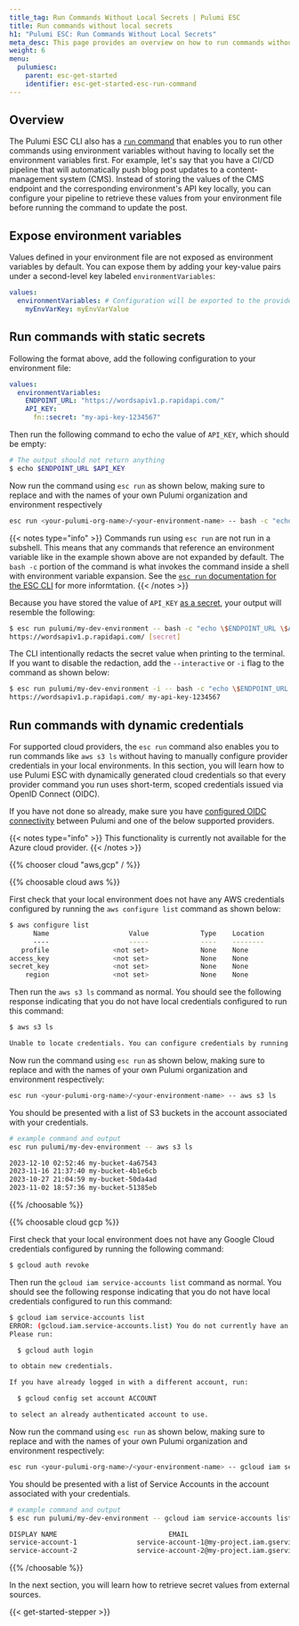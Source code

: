 ```yaml
---
title_tag: Run Commands Without Local Secrets | Pulumi ESC
title: Run commands without local secrets
h1: "Pulumi ESC: Run Commands Without Local Secrets"
meta_desc: This page provides an overview on how to run commands without using local secrets using the "esc run" command.
weight: 6
menu:
  pulumiesc:
    parent: esc-get-started
    identifier: esc-get-started-esc-run-command
---
```


## Overview

The Pulumi ESC CLI also has a [`run` command](/docs/esc-cli/commands/esc_run/) that enables you to run other commands using environment variables without having to locally set the environment variables first. For example, let's say that you have a CI/CD pipeline that will automatically push blog post updates to a content-management system (CMS). Instead of storing the values of the CMS endpoint and the corresponding environment's API key locally, you can configure your pipeline to retrieve these values from your environment file before running the command to update the post.

## Expose environment variables

Values defined in your environment file are not exposed as environment variables by default. You can expose them by adding your key-value pairs under a second-level key labeled `environmentVariables`:

```yaml
values:
  environmentVariables: # Configuration will be exported to the provided environment variables.
    myEnvVarKey: myEnvVarValue
```

## Run commands with static secrets

Following the format above, add the following configuration to your environment file:

```yaml
values:
  environmentVariables:
    ENDPOINT_URL: "https://wordsapiv1.p.rapidapi.com/"
    API_KEY:
      fn::secret: "my-api-key-1234567"
```

Then run the following command to echo the value of `API_KEY`, which should be empty:

```bash
# The output should not return anything
$ echo $ENDPOINT_URL $API_KEY

```

 Now run the command using `esc run` as shown below, making sure to replace <your-pulumi-org-name> and <your-environment-name> with the names of your own Pulumi organization and environment respectively

```bash
esc run <your-pulumi-org-name>/<your-environment-name> -- bash -c "echo \$ENDPOINT_URL \$API_KEY"
```

{{< notes type="info" >}}
Commands run using `esc run` are not run in a subshell. This means that any commands that reference an environment variable like in the example shown above are not expanded by default. The `bash -c` portion of the command is what invokes the command inside a shell with environment variable expansion. See the [`esc run` documentation for the ESC CLI](/docs/esc-cli/commands/esc_run/) for more informtation.
{{< /notes >}}

Because you have stored the value of `API_KEY` [as a secret](/docs/esc/get-started/store-and-retrieve-secrets/), your output will resemble the following:

```bash
$ esc run pulumi/my-dev-environment -- bash -c "echo \$ENDPOINT_URL \$API_KEY"
https://wordsapiv1.p.rapidapi.com/ [secret]
```

The CLI intentionally redacts the secret value when printing to the terminal. If you want to disable the redaction, add the `--interactive` or `-i` flag to the command as shown below:

```bash
$ esc run pulumi/my-dev-environment -i -- bash -c "echo \$ENDPOINT_URL \$API_KEY"
https://wordsapiv1.p.rapidapi.com/ my-api-key-1234567
```

## Run commands with dynamic credentials

For supported cloud providers, the `esc run` command also enables you to run commands like `aws s3 ls` without having to manually configure provider credentials in your local environments. In this section, you will learn how to use Pulumi ESC with dynamically generated cloud credentials so that every provider command you run uses short-term, scoped credentials issued via OpenID Connect (OIDC).

If you have not done so already, make sure you have [configured OIDC connectivity](/docs/esc/get-started/begin/#configure-openid-connect-oidc) between Pulumi and one of the below supported providers.

{{< notes type="info" >}}
This functionality is currently not available for the Azure cloud provider.
{{< /notes >}}

{{% chooser cloud "aws,gcp" / %}}

{{% choosable cloud aws %}}

First check that your local environment does not have any AWS credentials configured by running the `aws configure list` command as shown below:

```bash
$ aws configure list
      Name                    Value             Type    Location
      ----                    -----             ----    --------
   profile                <not set>             None    None
access_key                <not set>             None    None
secret_key                <not set>             None    None
    region                <not set>             None    None
```

Then run the `aws s3 ls` command as normal. You should see the following response indicating that you do not have local credentials configured to run this command:

```bash
$ aws s3 ls

Unable to locate credentials. You can configure credentials by running "aws configure".
```

Now run the command using `esc run` as shown below, making sure to replace <your-pulumi-org-name> and <your-environment-name> with the names of your own Pulumi organization and environment respectively:

```bash
esc run <your-pulumi-org-name>/<your-environment-name> -- aws s3 ls
```

You should be presented with a list of S3 buckets in the account associated with your credentials.

```bash
# example command and output
esc run pulumi/my-dev-environment -- aws s3 ls

2023-12-10 02:52:46 my-bucket-4a67543
2023-11-16 21:37:40 my-bucket-4b1e6cb
2023-10-27 21:04:59 my-bucket-50da4ad
2023-11-02 18:57:36 my-bucket-51385eb
```

{{% /choosable %}}

{{% choosable cloud gcp %}}

First check that your local environment does not have any Google Cloud credentials configured by running the following command:

```bash
$ gcloud auth revoke
```

Then run the `gcloud iam service-accounts list` command as normal. You should see the following response indicating that you do not have local credentials configured to run this command:

```bash
$ gcloud iam service-accounts list
ERROR: (gcloud.iam.service-accounts.list) You do not currently have an active account selected.
Please run:

  $ gcloud auth login

to obtain new credentials.

If you have already logged in with a different account, run:

  $ gcloud config set account ACCOUNT

to select an already authenticated account to use.
```

Now run the command using `esc run` as shown below, making sure to replace <your-pulumi-org-name> and <your-environment-name> with the names of your own Pulumi organization and environment respectively:

```bash
esc run <your-pulumi-org-name>/<your-environment-name> -- gcloud iam service-accounts list
```

You should be presented with a list of Service Accounts in the account associated with your credentials.

```bash
# example command and output
$ esc run pulumi/my-dev-environment -- gcloud iam service-accounts list

DISPLAY NAME                            EMAIL                                                              DISABLED
service-account-1               service-account-1@my-project.iam.gserviceaccount.com                        False
service-account-2               service-account-2@my-project.iam.gserviceaccount.com                        False
```

{{% /choosable %}}

In the next section, you will learn how to retrieve secret values from external sources.

{{< get-started-stepper >}}
